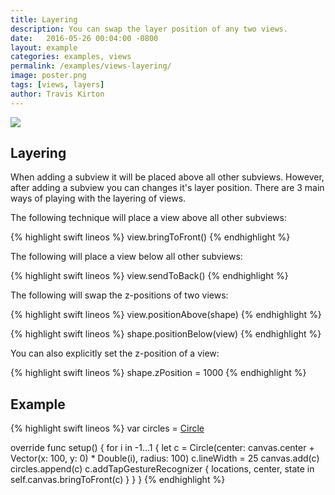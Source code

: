 ```yaml
---
title: Layering
description: You can swap the layer position of any two views.
date:   2016-05-26 00:04:00 -0800
layout: example
categories: examples, views
permalink: /examples/views-layering/
image: poster.png
tags: [views, layers]
author: Travis Kirton
---
```

![](layering.png)

## Layering
When adding a subview it will be placed above all other subviews. However, after adding a subview you can changes it's layer position. There are 3 main ways of playing with the layering of views.

The following technique will place a view above all other subviews:

{% highlight swift lineos %}
view.bringToFront()
{% endhighlight %}

The following will place a view below all other subviews:

{% highlight swift lineos %}
view.sendToBack()
{% endhighlight %}

The following will swap the z-positions of two views:

{% highlight swift lineos %}
view.positionAbove(shape)
{% endhighlight %}

{% highlight swift lineos %}
shape.positionBelow(view)
{% endhighlight %}

You can also explicitly set the z-position of a view:

{% highlight swift lineos %}
shape.zPosition = 1000
{% endhighlight %}

## Example
{% highlight swift lineos %}
var circles = [Circle]()

override func setup() {
    for i in -1...1 {
        let c = Circle(center: canvas.center + Vector(x: 100, y: 0) * Double(i), radius: 100)
        c.lineWidth = 25
        canvas.add(c)
        circles.append(c)
        c.addTapGestureRecognizer { locations, center, state in
            self.canvas.bringToFront(c)
        }
    }
}
{% endhighlight %}
